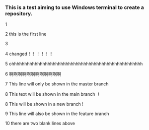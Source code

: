 ### This is a test aiming to use Windows terminal to create a repository.

1 

2 this is the first line

3 

4 changed！！！！！！

5 ohhhhhhhhhhhhhhhhhhhhhhhhhhhhhhhhhhhhhhhhhhhhhhhhhhh

6 啊啊啊啊啊啊啊啊啊啊啊啊

7 This line will only be shown in the master branch


8  This text will be shown in the main branch ！

8 This will be shown in a new branch !  

9 This line will also be shown in the feature branch




10 there are two blank lines above 



